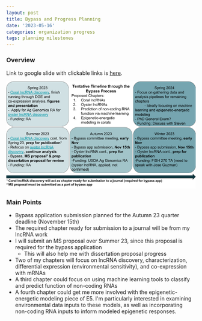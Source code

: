 ```yaml
---
layout: post
title: Bypass and Progress Planning
date: '2023-05-16'
categories: organization progress
tags: planning milestones
---
```


### Overview

Link to google slide with clickable links is [here](https://docs.google.com/presentation/d/13l0PUz1jBcVLlyU60E0dOBRStLZHYj029m1eTm7jE_s/edit?usp=sharing).

![image](https://github.com/zbengt/zbengt.github.io/blob/master/assets/img/Spring%2023%20to%20Spring%2024%20Timeline.png?raw=true)

### Main Points
* Bypass application submission planned for the Autumn 23 quarter deadline (November 15th)
* The required chapter ready for submission to a journal will be from my lncRNA work
* I will submit an MS proposal over Summer 23, since this proposal is required for the bypass application
  * This will also help me with dissertation proposal progress
* Two of my chapters will focus on lncRNA discovery, characterization, differential expression (environmental sensitivity), and co-expression with mRNAs
* A third chapter could focus on using machine learning tools to classify and predict function of non-coding RNAs
* A fourth chapter could get me more involved with the epigenetic-energetic modeling piece of E5. I'm particularly interested in examining environmental data inputs to these models, as well as incorporating non-coding RNA inputs to inform modeled epigenetic responses.
